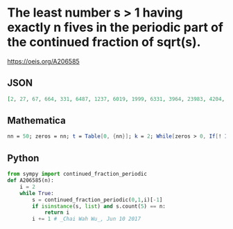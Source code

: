 # The least number s \> 1 having exactly n fives in the periodic part of the continued fraction of sqrt\(s\)\.
https://oeis.org/A206585
## JSON
```JSON
[2, 27, 67, 664, 331, 6487, 1237, 6019, 1999, 6331, 3964, 23983, 4204, 22075, 9739, 64639, 10684, 26419, 17971, 80719, 22969, 140971, 28414, 310759, 34189, 290779, 39181, 228691, 46099, 261691, 56884, 416707, 61429, 136579, 76651, 535375, 75916, 296839, 87151]
```
## Mathematica
```Mathematica
nn = 50; zeros = nn; t = Table[0, {nn}]; k = 2; While[zeros > 0, If[! IntegerQ[Sqrt[k]], cnt = Count[ContinuedFraction[Sqrt[k]][[2]], 5]; If[cnt <= nn && t[[cnt]] == 0, t[[cnt]] = k; zeros--]]; k++]; Join[{2}, t]
```
## Python
```Python
from sympy import continued_fraction_periodic
def A206585(n):
    i = 2
    while True:
        s = continued_fraction_periodic(0,1,i)[-1]
        if isinstance(s, list) and s.count(5) == n:
            return i
        i += 1 # _Chai Wah Wu_, Jun 10 2017
```
